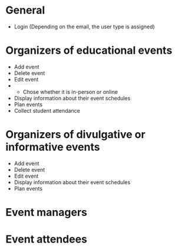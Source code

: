 # General
- Login (Depending on the email, the user type is assigned)

# Organizers of educational events
- Add event
- Delete event
- Edit event
- - Chose whether it is in-person or online
- Display information about their event schedules
- Plan events
- Collect student attendance

# Organizers of divulgative or informative events
- Add event
- Delete event
- Edit event
- Display information about their event schedules
- Plan events

# Event managers


# Event attendees
